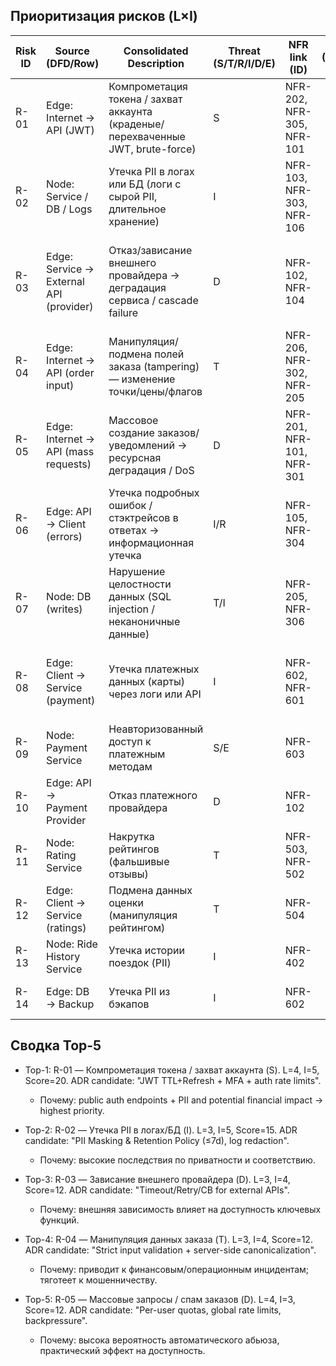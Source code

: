 ## Приоритизация рисков (L×I)


| Risk ID | Source (DFD/Row) | Consolidated Description | Threat (S/T/R/I/D/E) | NFR link (ID) | L (1-5) | Rationale-L | I (1-5) | Rationale-I | **Score (=L×I)** | Decision (Top-5?) | ADR candidate |
| ------- | ---------------- | ------------------------ | -------------------- | ------------- | ------: | ----------- | ------: | ----------- | ---------------: | ----------------- | ------------- |
| R-01 | Edge: Internet → API (JWT) | Компрометация токена / захват аккаунта (краденые/перехваченные JWT, brute-force) | S | NFR-202, NFR-305, NFR-101 | 4 | публичная поверхность, типовые векторы (phishing, token leak) | 5 | компрометация аккаунта → PII/неправильные заказы/платежи | 20 | 1 | JWT TTL+Refresh, MFA, rate-limit on auth endpoints |
| R-02 | Node: Service / DB / Logs | Утечка PII в логах или БД (логи с сырой PII, длительное хранение) | I | NFR-103, NFR-303, NFR-106 | 3 | возможен через ошибки/деплой/неправильное логирование | 5 | регуляторные и репутационные последствия, штрафы | 15 | 2 | PII masking, retention policy (≤7d), redact in logs |
| R-03 | Edge: Service → External API (provider) | Отказ/зависание внешнего провайдера → деградация сервиса / cascade failure | D | NFR-102, NFR-104 | 3 | внешний зависимый компонент, подвергается сбоям | 4 | потеря доступности части функционала (расчёт, доступность такси) | 12 | 3 | Timeouts≤2s, retry with jitter, circuit-breaker |
| R-04 | Edge: Internet → API (order input) | Манипуляция/подмена полей заказа (tampering) — изменение точки/цены/флагов | T | NFR-206, NFR-302, NFR-205 | 3 | публичные входы, возможна инъекция/изменение параметров | 4 | неверные заказы/финансовые ошибки, споры с водителем/клиентом | 12 | 4 | Strict input validation, server-side canonicalization, integrity checks |
| R-05 | Edge: Internet → API (mass requests) | Массовое создание заказов/уведомлений → ресурсная деградация / DoS | D | NFR-201, NFR-101, NFR-301 | 4 | автоматизированный абьюз (bots, scripts) возможен | 3 | ухудшение качества сервиса, задержки уведомлений/заказов | 12 | 5 | Global + per-user rate limits, backpressure, quotas |
| R-06 | Edge: API → Client (errors) | Утечка подробных ошибок / стэктрейсов в ответах → информационная утечка | I/R | NFR-105, NFR-304 | 2 | встречается при некорректной обработке исключений | 3 | раскрытие внутренней структуры, помогает атакующим | 6 | 7 | RFC7807 error responses, hide stack traces, correlation_id |
| R-07 | Node: DB (writes) | Нарушение целостности данных (SQL injection / неканоничные данные) | T/I | NFR-205, NFR-306 | 2 | уязвимости в валидации/ORM могут быть эксплуатированы | 4 | потеря целостности заказов/платежей, сложный откат | 8 | 6 | Parametrized queries, normalization, DB constraints |
| R-08 | Edge: Client → Service (payment) | Утечка платежных данных (карты) через логи или API | I | NFR-602, NFR-601 | 3 | Ошибки логирования/валидации возможны | 5 | Нарушение PCI DSS, финансовые потери, регуляторные штрафы | 15 | 2 | PII masking (карты), PCI DSS compliance | 
| R-09 | Node: Payment Service | Неавторизованный доступ к платежным методам | S/E | NFR-603 | 4 | Публичный API, высокий интерес злоумышленников | 4 | Финансовые потери, мошеннические операции | 16 | 1 | RBAC checks, MFA для платежных операций | 
| R-10 | Edge: API → Payment Provider | Отказ платежного провайдера | D | NFR-102 | 3 | Внешняя зависимость | 4 | Невозможность оплаты поездок | 12 | 5 | Circuit breaker, fallback payment methods | 
| R-11 | Node: Rating Service | Накрутка рейтингов (фальшивые отзывы) | T | NFR-503, NFR-502 | 4 | Простота создания фальшивых аккаунтов | 3 | Искажение репутации водителей | 12 | 6 | Rate limiting, phone verification | 
| R-12 | Edge: Client → Service (ratings) | Подмена данных оценки (манипуляция рейтингом) | T | NFR-504 | 3 | Возможна подмена параметров запроса | 3 | Искажение статистики водителей | 9 | 8 | Input validation, digital signatures | 
| R-13 | Node: Ride History Service | Утечка истории поездок (PII) | I | NFR-402 | 3 | Ошибки в ACL возможны | 4 | Нарушение приватности, GDPR штрафы | 12 | 4 | Strict RBAC, PII masking | 
| R-14 | Edge: DB → Backup | Утечка PII из бэкапов | I | NFR-602 | 2 | Низкая вероятность при правильных процессах | 5 | Критическое нарушение GDPR | 10 | 7 | Encryption at rest, access controls 

## Сводка Top-5

* Top-1: R-01 — Компрометация токена / захват аккаунта (S). L=4, I=5, Score=20. ADR candidate: "JWT TTL+Refresh + MFA + auth rate limits".
  - Почему: public auth endpoints + PII and potential financial impact → highest priority.

* Top-2: R-02 — Утечка PII в логах/БД (I). L=3, I=5, Score=15. ADR candidate: "PII Masking & Retention Policy (≤7d), log redaction".
  - Почему: высокие последствия по приватности и соответствию.

* Top-3: R-03 — Зависание внешнего провайдера (D). L=3, I=4, Score=12. ADR candidate: "Timeout/Retry/CB for external APIs".
  - Почему: внешняя зависимость влияет на доступность ключевых функций.

* Top-4: R-04 — Манипуляция данных заказа (T). L=3, I=4, Score=12. ADR candidate: "Strict input validation + server-side canonicalization".
  - Почему: приводит к финансовым/операционным инцидентам; тяготеет к мошенничеству.

* Top-5: R-05 — Массовые запросы / спам заказов (D). L=4, I=3, Score=12. ADR candidate: "Per-user quotas, global rate limits, backpressure".
  - Почему: высока вероятность автоматического абьюза, практический эффект на доступность.


